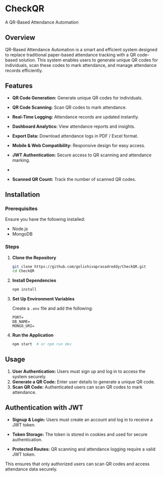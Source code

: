

# CheckQR

A QR-Based Attendance Automation

## Overview

QR-Based Attendance Automation is a smart and efficient system designed to replace traditional paper-based attendance tracking with a QR code-based solution. This system enables users to generate unique QR codes for individuals, scan these codes to mark attendance, and manage attendance records efficiently.

## Features

- **QR Code Generation:** Generate unique QR codes for individuals.

- **QR Code Scanning:** Scan QR codes to mark attendance.

- **Real-Time Logging:** Attendance records are updated instantly.

- **Dashboard Analytics:** View attendance reports and insights.

- **Export Data:** Download attendance logs in PDF / Excel format.

- **Mobile & Web Compatibility:** Responsive design for easy access.

- **JWT Authentication:** Secure access to QR scanning and attendance marking.
- 
- **Scanned QR Count:** Track the number of scanned QR codes.

## Installation

### Prerequisites

Ensure you have the following installed:

- Node.js
- MongoDB

### Steps

1. **Clone the Repository**

    ```sh
    git clone https://github.com/golishivaprasadreddy/CheckQR.git
    cd CheckQR
    ```

2. **Install Dependencies**

    ```sh
    npm install
    ```

3. **Set Up Environment Variables**

    Create a `.env` file and add the following:

    ```env
    PORT=
    DB_NAME=
    MONGO_URI=
    ```

4. **Run the Application**

    ```sh
    npm start  # or npm run dev
    ```

## Usage

1. **User Authentication:** Users must sign up and log in to access the system securely.
2. **Generate a QR Code:** Enter user details to generate a unique QR code.
3. **Scan QR Code:** Authenticated users can scan QR codes to mark attendance.
 
## Authentication with JWT

- **Signup & Login:** Users must create an account and log in to receive a JWT token.

- **Token Storage:** The token is stored in cookies and used for secure authentication.
- **Protected Routes:** QR scanning and attendance logging require a valid JWT token.

This ensures that only authorized users can scan QR codes and access attendance data securely.

